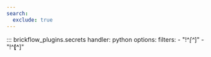 ```yaml
---
search:
  exclude: true
---
```


::: brickflow_plugins.secrets
    handler: python
    options:
        filters:
            - "!^_[^_]"
            - "!^__[^__]"
